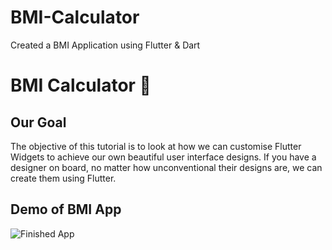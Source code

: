# BMI-Calculator
Created a BMI Application using Flutter &amp; Dart

# BMI Calculator 💪

## Our Goal

The objective of this tutorial is to look at how we can customise Flutter Widgets to achieve our own beautiful user interface designs. If you have a designer on board, no matter how unconventional their designs are, we can create them using Flutter. 


## Demo of BMI App

![Finished App](https://github.com/londonappbrewery/Images/blob/master/bmi-calc-demo.gif)
